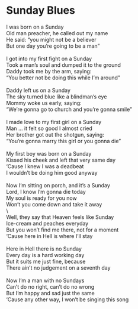 # Sunday Blues

I was born on a Sunday\
Old man preacher, he called out my name\
He said: “you might not be a believer\
But one day you’re going to be a man”\
\
I got into my first fight on a Sunday\
Took a man’s soul and dumped it to the ground\
Daddy took me by the arm, saying:\
“You better not be doing this while I’m around”\
\
Daddy left us on a Sunday\
The sky turned blue like a blindman’s eye\
Mommy woke us early, saying:\
“We’re gonna go to church and you’re gonna smile”\
\
I made love to my first girl on a Sunday\
Man ... it felt so good I almost cried\
Her brother got out the shotgun, saying: \
“You’re gonna marry this girl or you gonna die”\
\
My first boy was born on a Sunday\
Kissed his cheek and left that very same day\
‘Cause I knew I was a deadbeat\
I wouldn’t be doing him good anyway\
\
Now I’m sitting on porch, and it’s a Sunday\
Lord, I know I’m gonna die today\
My soul is ready for you now\
Won’t you come down and take it away\
\        
Well, they say that Heaven feels like Sunday\
Ice-cream and peaches everyday\
But you won’t find me there, not for a moment\
‘Cause here in Hell is where I’ll stay\
\
Here in Hell there is no Sunday\
Every day is a hard working day\
But it suits me just fine, because\
There ain’t no judgement on a seventh day\
\
Now I’m a man with no Sundays\
Can’t do no right, can’t do no wrong\
But I’m happy and sad just the same\
‘Cause any other way, I won’t be singing this song
